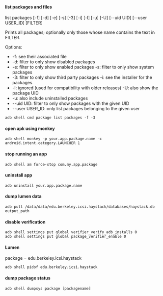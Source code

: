 <!-- adb_command.md -->

#### list packages and files

list packages [-f] [-d] [-e] [-s] [-3] [-i] [-l] [-u] [-U] [--uid UID] [--user USER_ID] [FILTER]

Prints all packages; optionally only those whose name contains the text in
FILTER. 

Options: 

* -f: see their associated file 
* -d: filter to only show disabled packages 
* -e: filter to only show enabled packages -s: filter to only show system packages 
* -3: filter to only show third party packages -i: see the installer for the packages 
* -l: ignored (used for compatibility with older releases) -U: also show the package UID 
* -u: also include uninstalled packages 
* --uid UID: filter to only show packages with the given UID 
* --user USER_ID: only list packages belonging to the given user

```
adb shell cmd package list packages -f -3
```
#### open apk using monkey
```
adb shell monkey -p your.app.package.name -c android.intent.category.LAUNCHER 1
```
#### stop running an app
```
adb shell am force-stop com.my.app.package
```
#### uninstall app
```
adb uninstall your.app.package.name
```
#### dump lumen data
```
adb pull /data/data/edu.berkeley.icsi.haystack/databases/haystack.db output_path
```
#### disable verification
```
adb shell settings put global verifier_verify_adb_installs 0
adb shell settings put global package_verifier_enable 0
```

#### Lumen
package = edu.berkeley.icsi.haystack
```
adb shell pidof edu.berkeley.icsi.haystack
```

#### dump package status
```
adb shell dumpsys package [packagename]
```